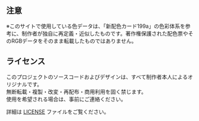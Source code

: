 ## 注意
※このサイトで使用している色データは、「新配色カード199a」の色彩体系を参考に、制作者が独自に再定義・近似したものです。著作権保護された配色票やそのRGBデータをそのまま転載したものではありません。

## ライセンス

このプロジェクトのソースコードおよびデザインは、すべて制作者本人によるオリジナルです。  
無断転載・複製・改変・再配布・商用利用を固く禁じます。  
使用を希望される場合は、事前にご連絡ください。

詳細は [LICENSE](./LICENSE) ファイルをご覧ください。
